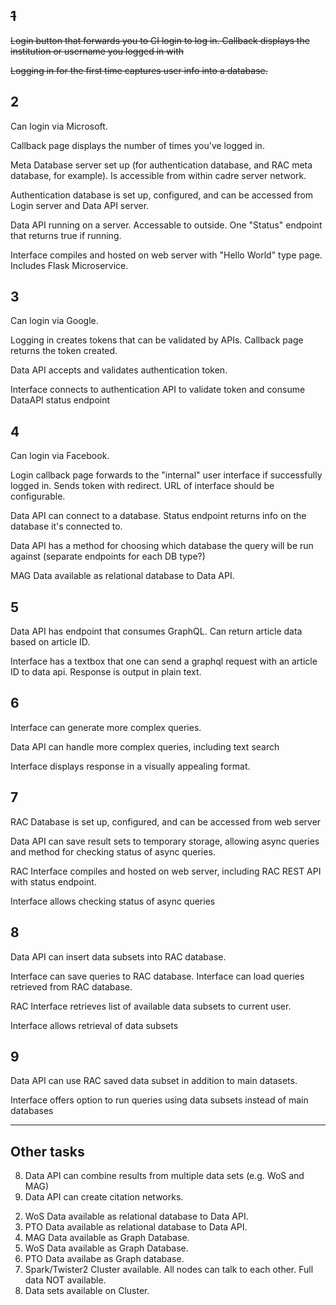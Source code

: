 ## ~~1~~

~~Login button that forwards you to CI login to log in. Callback displays the institution or username you logged in with~~

~~Logging in for the first time captures user info into a database.~~

## 2

Can login via Microsoft.  

Callback page displays the number of times you've logged in.

Meta Database server set up (for authentication database, and RAC meta database, for example). Is accessible from within cadre server network.

Authentication database is set up, configured, and can be accessed from Login server and Data API server.

Data API running on a server. Accessable to outside. One "Status" endpoint that returns true if running.

Interface compiles and hosted on web server with "Hello World" type page. Includes Flask Microservice.

## 3

Can login via Google.

Logging in creates tokens that can be validated by APIs. Callback page returns the token created.

Data API accepts and validates authentication token.

Interface connects to authentication API to validate token and consume DataAPI status endpoint

## 4

Can login via Facebook.

Login callback page forwards to the "internal" user interface if successfully logged in. Sends token with redirect. URL of interface should be configurable.

Data API can connect to a database. Status endpoint returns info on the database it's connected to.

Data API has a method for choosing which database the query will be run against (separate endpoints for each DB type?)

MAG Data available as relational database to Data API.

## 5
Data API has endpoint that consumes GraphQL. Can return article data based on article ID.

Interface has a textbox that one can send a graphql request with an article ID to data api. Response is output in plain text.

## 6
Interface can generate more complex queries.

Data API can handle more complex queries, including text search

Interface displays response in a visually appealing format.

## 7
RAC Database is set up, configured, and can be accessed from web server

Data API can save result sets to temporary storage, allowing async queries and method for checking status of async queries.

RAC Interface compiles and hosted on web server, including RAC REST API with status endpoint.

Interface allows checking status of async queries

## 8
Data API can insert data subsets into RAC database.

Interface can save queries to RAC database. Interface can load queries retrieved from RAC database.

RAC Interface retrieves list of available data subsets to current user.

Interface allows retrieval of data subsets

## 9
Data API can use RAC saved data subset in addition to main datasets.

Interface offers option to run queries using data subsets instead of main databases

---

##  Other tasks

8.  Data API can combine results from multiple data sets (e.g. WoS and MAG)
9.  Data API can create citation networks.

2)  WoS Data available as relational database to Data API.
3)  PTO Data available as relational database to Data API.
4)  MAG Data available as Graph Database.
5)  WoS Data available as Graph Database.
6)  PTO Data availabe as Graph database.
7)  Spark/Twister2 Cluster available. All nodes can talk to each other. Full data NOT available.
8)  Data sets available on Cluster.
